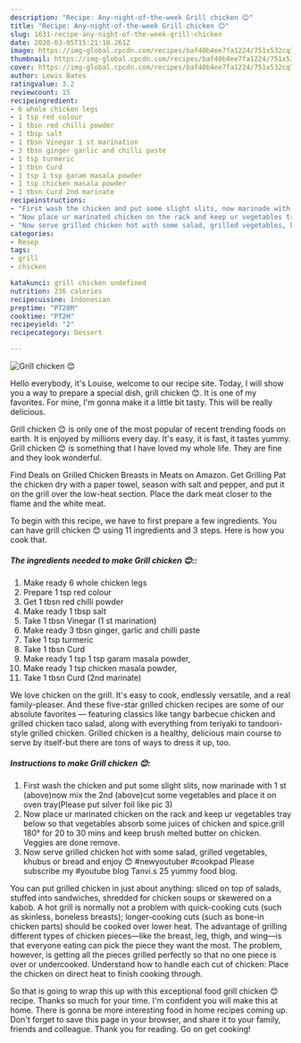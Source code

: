 ```yaml
---
description: "Recipe: Any-night-of-the-week Grill chicken 😊"
title: "Recipe: Any-night-of-the-week Grill chicken 😊"
slug: 1631-recipe-any-night-of-the-week-grill-chicken
date: 2020-03-05T15:21:10.261Z
image: https://img-global.cpcdn.com/recipes/baf40b4ee7fa1224/751x532cq70/grill-chicken-😊-recipe-main-photo.jpg
thumbnail: https://img-global.cpcdn.com/recipes/baf40b4ee7fa1224/751x532cq70/grill-chicken-😊-recipe-main-photo.jpg
cover: https://img-global.cpcdn.com/recipes/baf40b4ee7fa1224/751x532cq70/grill-chicken-😊-recipe-main-photo.jpg
author: Lewis Bates
ratingvalue: 3.2
reviewcount: 15
recipeingredient:
- 6 whole chicken legs
- 1 tsp red colour
- 1 tbsn red chilli powder
- 1 tbsp salt
- 1 tbsn Vinegar 1 st marination
- 3 tbsn ginger garlic and chilli paste
- 1 tsp turmeric
- 1 tbsn Curd
- 1 tsp 1 tsp garam masala powder
- 1 tsp chicken masala powder
- 1 tbsn Curd 2nd marinate
recipeinstructions:
- "First wash the chicken and put some slight slits, now marinade with 1 st (above)now mix the 2nd (above)cut some vegetables and place it on oven tray(Please put silver foil like pic 3)"
- "Now place ur marinated chicken on the rack and keep ur vegetables tray below so that vegetables absorb some juices of chicken and spice.grill 180° for 20 to 30 mins and keep brush melted butter on chicken. Veggies are done remove."
- "Now serve grilled chicken hot with some salad, grilled vegetables, khubus or bread and enjoy 😊 #newyoutuber #cookpad Please subscribe my #youtube blog Tanvi.s 25 yummy food blog."
categories:
- Resep
tags:
- grill
- chicken

katakunci: grill chicken undefined
nutrition: 236 calories
recipecuisine: Indonesian
preptime: "PT28M"
cooktime: "PT2H"
recipeyield: "2"
recipecategory: Dessert

---
```



![Grill chicken 😊](https://img-global.cpcdn.com/recipes/baf40b4ee7fa1224/751x532cq70/grill-chicken-😊-recipe-main-photo.jpg)

Hello everybody, it's Louise, welcome to our recipe site. Today, I will show you a way to prepare a special dish, grill chicken 😊. It is one of my favorites. For mine, I'm gonna make it a little bit tasty. This will be really delicious.

Grill chicken 😊 is only one of the most popular of recent trending foods on earth. It is enjoyed by millions every day. It's easy, it is fast, it tastes yummy. Grill chicken 😊 is something that I have loved my whole life. They are fine and they look wonderful.

Find Deals on Grilled Chicken Breasts in Meats on Amazon. Get Grilling Pat the chicken dry with a paper towel, season with salt and pepper, and put it on the grill over the low-heat section. Place the dark meat closer to the flame and the white meat.


To begin with this recipe, we have to first prepare a few ingredients. You can have grill chicken 😊 using 11 ingredients and 3 steps. Here is how you cook that.

##### The ingredients needed to make Grill chicken 😊::

1. Make ready 6 whole chicken legs
1. Prepare 1 tsp red colour
1. Get 1 tbsn red chilli powder
1. Make ready 1 tbsp salt
1. Take 1 tbsn Vinegar (1 st marination)
1. Make ready 3 tbsn ginger, garlic and chilli paste
1. Take 1 tsp turmeric
1. Take 1 tbsn Curd
1. Make ready 1 tsp 1 tsp garam masala powder,
1. Make ready 1 tsp chicken masala powder,
1. Take 1 tbsn Curd (2nd marinate)


We love chicken on the grill. It&#39;s easy to cook, endlessly versatile, and a real family-pleaser. And these five-star grilled chicken recipes are some of our absolute favorites — featuring classics like tangy barbecue chicken and grilled chicken taco salad, along with everything from teriyaki to tandoori-style grilled chicken. Grilled chicken is a healthy, delicious main course to serve by itself-but there are tons of ways to dress it up, too. 

##### Instructions to make Grill chicken 😊:

1. First wash the chicken and put some slight slits, now marinade with 1 st (above)now mix the 2nd (above)cut some vegetables and place it on oven tray(Please put silver foil like pic 3)
1. Now place ur marinated chicken on the rack and keep ur vegetables tray below so that vegetables absorb some juices of chicken and spice.grill 180° for 20 to 30 mins and keep brush melted butter on chicken. Veggies are done remove.
1. Now serve grilled chicken hot with some salad, grilled vegetables, khubus or bread and enjoy 😊 #newyoutuber #cookpad Please subscribe my #youtube blog Tanvi.s 25 yummy food blog.


You can put grilled chicken in just about anything: sliced on top of salads, stuffed into sandwiches, shredded for chicken soups or skewered on a kabob. A hot grill is normally not a problem with quick-cooking cuts (such as skinless, boneless breasts); longer-cooking cuts (such as bone-in chicken parts) should be cooked over lower heat. The advantage of grilling different types of chicken pieces—like the breast, leg, thigh, and wing—is that everyone eating can pick the piece they want the most. The problem, however, is getting all the pieces grilled perfectly so that no one piece is over or undercooked. Understand how to handle each cut of chicken: Place the chicken on direct heat to finish cooking through. 

So that is going to wrap this up with this exceptional food grill chicken 😊 recipe. Thanks so much for your time. I'm confident you will make this at home. There is gonna be more interesting food in home recipes coming up. Don't forget to save this page in your browser, and share it to your family, friends and colleague. Thank you for reading. Go on get cooking!
